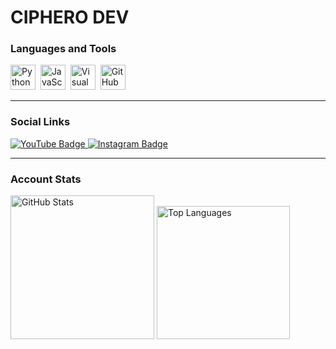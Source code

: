 # CIPHERO DEV


### **Languages and Tools**
<div>
  <img src="https://cdn.jsdelivr.net/gh/devicons/devicon@latest/icons/python/python-original-wordmark.svg", title="Python" alt="Python" width="40" height="40" />&nbsp;
  <img src="https://cdn.jsdelivr.net/gh/devicons/devicon@latest/icons/javascript/javascript-original.svg", title="JavaScript" alt="JavaScript" width="40" height="40"/>&nbsp;
  <img src="https://cdn.jsdelivr.net/gh/devicons/devicon@latest/icons/vscode/vscode-original-wordmark.svg", title="Visual Studio Code" alt="Visual Studio Code" width="40" height="40"/>&nbsp;
  <img src="https://cdn.jsdelivr.net/gh/devicons/devicon@latest/icons/github/github-original-wordmark.svg", title="GitHub" alt="GitHub" width="40" height="40"/>&nbsp;
</div>

---

### **Social Links**
<div id="badges">
  <a href="https://www.youtube.com/@cipherodev">
    <img src="https://img.shields.io/badge/YouTube-%23FF0000?style=for-the-badge&logo=youtube&logoColor=white" alt="YouTube Badge"/>
  </a>
  <a href="https://www.instagram.com/cipherodev/">
    <img src="https://img.shields.io/badge/Instagram-%23C13584?style=for-the-badge&logo=instagram&logoColor=white" alt="Instagram Badge"/>
  </a>
</div>

---
### **Account Stats**
<div>
  <img src="https://github-readme-stats.vercel.app/api?username=cipherodev&show_icons=true&theme=radical" alt="GitHub Stats", height="230"/>
  <img src="https://github-readme-stats.vercel.app/api/top-langs/?username=cipherodev&layout=donut-vertical&theme=vision-friendly-dark" alt="Top Languages", width="213" />
</div>






